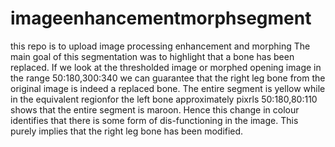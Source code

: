 # imageenhancementmorphsegment
this repo is to upload image processing enhancement and morphing
The main goal of this segmentation was to highlight that a bone has been replaced. If we look at the thresholded image or morphed opening image in the range 50:180,300:340 we can guarantee that the right leg bone from the original image is indeed a replaced bone.
The entire segment is yellow while in the equivalent regionfor the left bone approximately pixrls 50:180,80:110 shows that the entire segment is maroon.
Hence this change in colour identifies that there is some form of dis-functioning in the image. This purely implies that the right leg bone has been modified.

